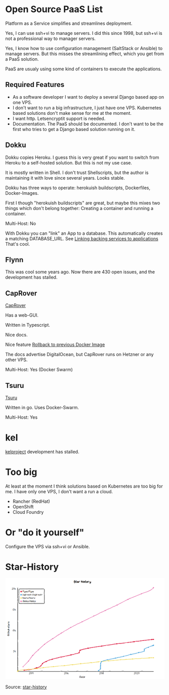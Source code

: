 # Open Source PaaS List

Platform as a Service simplifies and streamlines deployment.

Yes, I can use ssh+vi to manage servers. I did this since 1998, but ssh+vi is not 
a professional way to manager servers.

Yes, I know how to use configuration management (SaltStack or Ansible) to manage servers. But this misses
the streamlining effect, which you get from a PaaS solution.

PaaS are usualy using some kind of containers to execute the applications.

## Required Features

* As a software developer I want to deploy a several Django based app on one VPS.
* I don't want to run a big infrastructure, I just have one VPS. Kubernetes based solutions don't make sense for me at the moment.
* I want http. Letsencryptit support is needed.
* Documentation. The PaaS should be documented. I don't want to be the first who tries to get a Django based solution running on it.

## Dokku

Dokku copies Heroku. I guess this is very great if you want to switch from Heroku to a self-hosted solution. But this
is not my use case.

It is mostly written in Shell. I don't trust Shellscripts, but the author is maintaining it with love since several years. Looks stable.

Dokku has three ways to operate: herokuish buildscripts, Dockerfiles, Docker-Images.

First I though "herokuish buildscripts" are great, but maybe this mixes two things which don't belong together: Creating a container and running a container.

Multi-Host: No

With Dokku you can "link" an App to a database. This automatically creates a matching DATABASE_URL. 
See [Linking backing services to applications](http://dokku.viewdocs.io/dokku/deployment/application-deployment/#linking-backing-services-to-applications)
That's cool.

## Flynn

This was cool some years ago. Now there are 430 open issues, and the development has stalled.

## CapRover

[CapRover](https://github.com/caprover/caprover)

Has a web-GUI.

Written in Typescript.

Nice docs.

Nice feature [Rollback to previous Docker Image](https://caprover.com/docs/deployment-methods.html#one-click-rollback)

The docs advertise DigitalOcean, but CapRover runs on Hetzner or any other VPS.

Multi-Host: Yes (Docker Swarm)

## Tsuru

[Tsuru](https://tsuru.io/)

Written in go. Uses Docker-Swarm.

Multi-Host: Yes

# kel
[kelproject](https://github.com/kelproject) development has stalled.

# Too big

At least at the moment I think solutions based on Kubernetes are too big for me. I have only one VPS, I don't want a run a cloud.

* Rancher (RedHat)
* OpenShift
* Cloud Foundry

# Or "do it yourself"

Configure the VPS via ssh+vi or Ansible.

# Star-History

![paas-star-history](paas-star-history.png)

Source: [star-history](https://star-history.t9t.io/#caprover/caprover&flynn/flynn&tsuru/tsuru&dokku/dokku)

